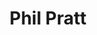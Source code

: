 ---
title: "Phil Pratt"
summary: "Born 1950 in Kingston/Jamaica, Phil Pratt is one of the most crucial reggae producers. He started to work at Studio One during the rocksteady era, and then moved on to , where, as a sublabel, he launched . Pratt was the one to push forward the young , and during the 1970s he worked with other key artists of that era - singers like and as well as deejays like and . In the early 1980s Phil Pratt moved to London, and when the digital dancehall era set in, he quit music business and opened a restaurant. Many of Phil Pratt's productions have been reissued through and the French ."
image: "phil-pratt.jpg"
apple_music_artist_url: "None"
wikipedia_url: "none"
---